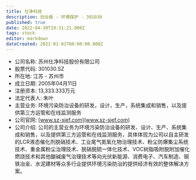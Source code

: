 ```yaml
---
title: 仕净科技
description: 创业板 - 环境保护 - 301030
published: true
date: 2022-04-30T19:31:21.000Z
tags: stock
editor: markdown
dateCreated: 2022-01-01T00:00:00.000Z
---
```


- 公司名称: 苏州仕净科技股份有限公司
- 股票代码: 301030.SZ
- 所在地: 江苏 - 苏州市
- 成立日期: 2005年04月11日
- 注册资本: 13,333.333万元
- 法定代表人: 朱叶
- 主营业务: 环境污染防治设备的研发，设计，生产，系统集成和销售，以及提供第三方运管和在线监测服务
- 公司官网: [www.sz-sjef.com](www.sz-sjef.com)
- 公司介绍: 公司的主营业务为环境污染防治设备的研发、设计、生产、系统集成和销售，以及提供第三方运管和在线监测服务，具体体现为公司以自主研发的LCR液态催化剂脱硝技术、工业尾气氮氧化物治理技术、粉尘防爆集尘系统技术、重金属粉尘治理技术、脱硝脱硫一体化技术、VOC树脂吸附脱附加催化燃烧技术和其他酸碱废气治理技术等向光伏新能源、消费电子、汽车制造、钢铁冶金、水泥建材等众多行业提供环境污染防治的提供经济有效的整体解决方案。


